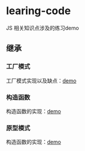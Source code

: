 # learing-code
JS 相关知识点涉及的练习demo

## 继承
### 工厂模式
工厂模式实现以及缺点：[demo](https://github.com/wangyimei/learing-code/blob/master/src/object/constructor.js)
### 构造函数
构造函数的实现：[demo](https://github.com/wangyimei/learing-code/blob/master/src/object/constructor.js)
### 原型模式
构造函数的实现：[demo](https://github.com/wangyimei/learing-code/blob/master/src/object/prototype.js)
